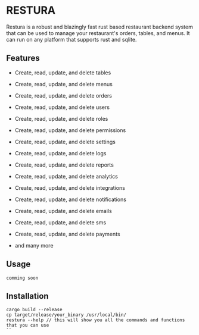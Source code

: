 # RESTURA

Restura is a robust and blazingly fast rust based restaurant backend system that can be used to manage your restaurant's orders, tables, and menus. It can run on any platform that supports rust and sqlite.

## Features

- Create, read, update, and delete tables
- Create, read, update, and delete menus
- Create, read, update, and delete orders
- Create, read, update, and delete users
- Create, read, update, and delete roles
- Create, read, update, and delete permissions
- Create, read, update, and delete settings
- Create, read, update, and delete logs
- Create, read, update, and delete reports
- Create, read, update, and delete analytics
- Create, read, update, and delete integrations
- Create, read, update, and delete notifications
- Create, read, update, and delete emails
- Create, read, update, and delete sms
- Create, read, update, and delete payments

- and many more

## Usage
```
comming soon
```

## Installation
```
cargo build --release
cp target/release/your_binary /usr/local/bin/
restura --help // this will show you all the commands and functions that you can use
``

